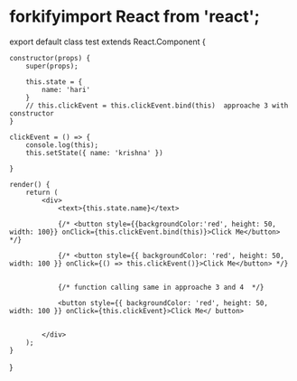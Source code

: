 # forkifyimport React from 'react';

export default class test extends React.Component {

    constructor(props) {
        super(props);

        this.state = {
            name: 'hari'
        }
        // this.clickEvent = this.clickEvent.bind(this)  approache 3 with constructor
    }

    clickEvent = () => {
        console.log(this);
        this.setState({ name: 'krishna' })

    }

    render() {
        return (
            <div>
                <text>{this.state.name}</text>

                {/* <button style={{backgroundColor:'red', height: 50, width: 100}} onClick={this.clickEvent.bind(this)}>Click Me</button> */}

                {/* <button style={{ backgroundColor: 'red', height: 50, width: 100 }} onClick={() => this.clickEvent()}>Click Me</button> */}


                {/* function calling same in approache 3 and 4  */}

                <button style={{ backgroundColor: 'red', height: 50, width: 100 }} onClick={this.clickEvent}>Click Me</ button>


            </div>
        );
    }
}
